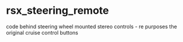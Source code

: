 rsx_steering_remote
===================

code behind steering wheel mounted stereo controls - re purposes the original cruise control buttons
